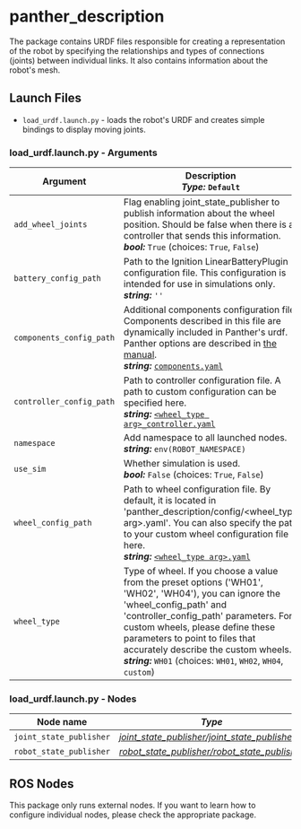 # panther_description

The package contains URDF files responsible for creating a representation of the robot by specifying the relationships and types of connections (joints) between individual links. It also contains information about the robot's mesh.

## Launch Files

- `load_urdf.launch.py` - loads the robot's URDF and creates simple bindings to display moving joints.

### load_urdf.launch.py - Arguments

| Argument                 | Description <br/> ***Type:*** `Default`                                                                                                                                                                                                                                                                                                                        |
| ------------------------ | -------------------------------------------------------------------------------------------------------------------------------------------------------------------------------------------------------------------------------------------------------------------------------------------------------------------------------------------------------------- |
| `add_wheel_joints`       | Flag enabling joint_state_publisher to publish information about the wheel position. Should be false when there is a controller that sends this information. <br/> ***bool:*** `True` (choices: `True`, `False`)                                                                                                                                               |
| `battery_config_path`    | Path to the Ignition LinearBatteryPlugin configuration file. This configuration is intended for use in simulations only. <br/>  ***string:*** `''`                                                                                                                                                                                                             |
| `components_config_path` | Additional components configuration file. Components described in this file are dynamically included in Panther's urdf. Panther options are described in [the manual](https://husarion.com/manuals/panther/panther-options).  <br/>  ***string:*** [`components.yaml`](../panther_description/config/components.yaml)                                          |
| `controller_config_path` | Path to controller configuration file. A path to custom configuration can be specified here. <br/>  ***string:*** [`<wheel_type arg>_controller.yaml`](../panther_controller/config/)                                                                                                                                                                          |
| `namespace`              | Add namespace to all launched nodes. <br/>  ***string:*** `env(ROBOT_NAMESPACE)`                                                                                                                                                                                                                                                                               |
| `use_sim`                | Whether simulation is used.  <br/>  ***bool:*** `False` (choices: `True`, `False`)                                                                                                                                                                                                                                                                             |
| `wheel_config_path`      | Path to wheel configuration file. By default, it is located in 'panther_description/config/<wheel_type arg>.yaml'. You can also specify the path to your custom wheel configuration file here. <br/>  ***string:*** [`<wheel_type arg>.yaml`](../panther_description/config)                                                                                   |
| `wheel_type`             | Type of wheel. If you choose a value from the preset options ('WH01', 'WH02', 'WH04'), you can ignore the 'wheel_config_path' and 'controller_config_path' parameters. For custom wheels, please define these parameters to point to files that accurately describe the custom wheels. <br/>  ***string:*** `WH01` (choices: `WH01`, `WH02`, `WH04`, `custom`) |

### load_urdf.launch.py - Nodes

| Node name               | *Type*                                                                                        |
| ----------------------- | --------------------------------------------------------------------------------------------- |
| `joint_state_publisher` | *[joint_state_publisher/joint_state_publisher](https://github.com/ros/joint_state_publisher)* |
| `robot_state_publisher` | *[robot_state_publisher/robot_state_publisher](https://github.com/ros/robot_state_publisher)* |

## ROS Nodes

This package only runs external nodes. If you want to learn how to configure individual nodes, please check the appropriate package.
